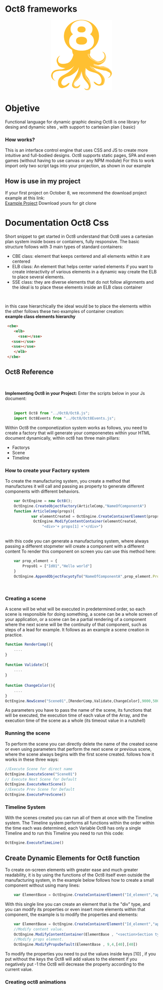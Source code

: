 # Oct8 frameworks
<p align="center">
  <img width="200" src="./image/oct8logo.png" alt="Material Bread logo"><br/>
</p>  
<h1> Objetive  </h1>
Functional language for dynamic  graphic desing
Oct8 is one  library for desing and dynamic sites , with support to cartesian plan ( basic) 

<h3>How works?</h3>
This is an interface control engine that uses CSS and JS to create more intuitive and full-bodied designs.   Oct8 supports static pages, SPA and even games (without having to use canvas or any NPM module)
For this to work import only two script tags into your projection, as shown in our example


<h2>How is use in my project</h2>
If your first project on October 8, we recommend the download project example at this link: </br>
    <a href="https://github.com/formiga-tecnologia/Oct8">Example Project</a> 
Download yours for git clone
  

<h1>Documentation Oct8  Css </h1>
Short snippet to get started in Oct8 understand that Oct8 uses a cartesian plan system inside boxes or containers, fully responsive. The basic structure follows with 3 main types of standard containers: 
   
<ul> 
   <li>CBE class: element that keeps centered and all elements within it are centered</li>
   <li>ELB class: An element that helps center varied elements if you want to create interactivity of various elements in a dynamic way create the ELB to place several elements.</li>
   <li>SSE class: they are diverse elements that do not follow alignments and the ideal is to place these elements inside an ELB class container</li>
</ul>
</br>

in this case hierarchically the ideal would be to place the elements within the other follows these two examples of container creation: 
</br>
   <b> example class elements hierarchy</b>
  ```html
   <cbe>
      <elb>
        <sse></sse>
	 <sse></sse>
	 <sse></sse>
      </elb>
   </cbe>  
  
```
   
<h2> Oct8 Reference </h2>
</br>

<b>Implementing Oct8 in your Project: </b> Enter the scripts below in your Js document:
</br></br>
```javascript
	import Oct8 from "../Oct8/Oct8.js";
	import Oct8Events from "../Oct8/Oct8Events.js";
```
Within Oct8 the componetization system works as follows, you need to create a factory that will generate your componenetes within your HTML document dynamically, within oct8 has three main pillars:
<ul>
	<li>Factorys</li>
	<li>Scene</li>
	<li>Timeline</li>
</ul>

<h3> How to create your Factory system </h3>
To create the manufacturing system, you create a method that manufactures it will call and passing as property to generate different components with different behaviors.

```javascript
	var OctEngine = new Oct8();	
	OctEngine.CreateObjectFactory(ArticleComp,"NameOfComponentA")
	function ArticleComp(props){
		    var elementCreated = OctEngine.CreateContainerElement(props[0],"divclass","div")
		     OctEngine.ModifyContentContainer(elementCreated,
        	     "<div>'+ props[1] +'</div>")
```
</br>
with this code you can generate a manufacturing system, where always passing a different stopmeter will create a component with a different content
To render this component on screen you can use this method here:

```javascript
	var prop_element = {
		Props01 = ["Id01","Hello world"]
	}
	OctEngine.AppendObjectFacyotyTo("NameOfComponentA",prop_element.Props01)
```
</br>



<h3>Creating a scene</h3> 
A scene will be what will be executed in predetermined order, so each scene is responsible for doing something, a scene can be a whole screen of your application, or a scene can be a partial rendering of a component where the next scene will be the continuity of that component, such as steps of a lead for example.
It follows as an example a scene creation in practice.

```javascript
function RenderComp(){
	....
}

function Validate(){
	....
}

function ChangeColor(){
	....
}
OctEngine.NewScene("Scene01",[RenderComp,Validate,ChangeColor],9000,5000)
```
As parameters you have to pass the name of the scene, its functions that will be executed, the execution time of each value of the Array, and the execution time of the scene as a whole (its timeout value in a nutshell)

<h3>Running the scene</h3>
To perform the scene you can directly delete the name of the created scene or even using parameters that perform the next scene or previous scene, where the scene always begins with the first scene created.
follows how it works in these three ways:

```javascript
//Execute Scene for direct name
OctEngine.ExecuteScene("Scene01")
// Execute Next Scene for Default
OctEngine.ExecuteNextScene()
//Execute Prev Scene for Default
OctEngine.ExecutePrevScene()
```

<h3>Timeline System</h3> 
With the scenes created you can run all of them at once with the Timeline system. The Timeline system performs all functions within the order within the time each was determined, each Variable Oct8 has only a single Timeline and to run this Timeline you need to run this code: 

```javascript
OctEngine.ExecuteTimeLine()
```
<h2>Create Dynamic Elements for Oct8 function </h2>
To create on-screen elements with greater ease and much greater readability, it is by using the functions of the Oct8 itself even outside the manufacturing system, in the example below follows how to create a small component without using many lines:

```javascript
    var ElementBase = OctEngine.CreateContainerElement("Id_element","append_element_Id","Class_Names")
```

With this single line you can create an element that is the "div" type, and you can modify its properties or even insert more elements within that component, the example is to modify the properties and elements:

```javascript
    var ElementBase = OctEngine.CreateContainerElement("Id_element","append_element_Id","Class_Names")
    //Modify content value.
    OctEngine.ModifyContentContainer(ElementBase , "<section>Section type</section>")
    //Modify props element.
    OctEngine.ModifyPropsDefault(ElementBase , 9,4,[40],[40])
```

To modify the properties you need to put the values inside keys [10] , if you put without the keys the Oct8 will add values to the element if you negatively put -1 the Oct8 will decrease the property according to the current value.

<h3>Creating oct8 animations</h3>
